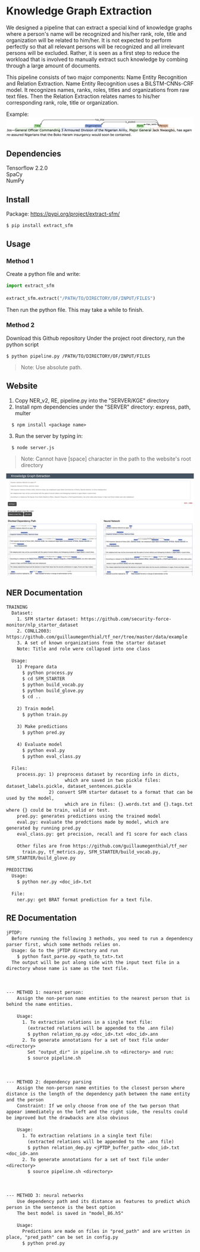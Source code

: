 # Knowledge Graph Extraction

We designed a pipeline that can extract a special kind of knowledge graphs where a person's name will be recognized and his/her rank, role, title and organization will be related to him/her. It is not expected to perform perfectly so that all relevant persons will be recognized and all irrelevant persons will be excluded. Rather, it is seen as a first step to reduce the workload that is involved to manually extract such knowledge by combing through a large amount of documents.

This pipeline consists of two major components: Name Entity Recognition and Relation Extraction. Name Entity Recognition uses a BiLSTM-CNNs-CRF model. It recognizes names, ranks, roles, titles and organizations from raw text files. Then the Relation Extraction relates names to his/her corresponding rank, role, title or organization.

Example:
![Example](images/brat_stn.png)

## Dependencies
Tensorflow 2.2.0 <br>
SpaCy <br>
NumPy

## Install
Package: https://pypi.org/project/extract-sfm/
```shell
$ pip install extract_sfm
```


## Usage

### Method 1

Create a python file and write:
```python
import extract_sfm

extract_sfm.extract("/PATH/TO/DIRECTORY/OF/INPUT/FILES")
```
Then run the python file. This may take a while to finish.

### Method 2

Download this Github repository
Under the project root directory, run the python script

```shell
$ python pipeline.py /PATH/TO/DIRECTORY/OF/INPUT/FILES
```
> Note: Use absolute path.


## Website
1. Copy NER_v2, RE, pipeline.py into the "SERVER/KGE" directory
2. Install npm dependencies under the "SERVER" directory: express, path, multer
```
  $ npm install <package name>
```
3. Run the server by typing in:
```
  $ node server.js
```

> Note: Cannot have [space] character in the path to the website's root directory

![Example](images/website.jpeg)



## NER Documentation
```
TRAINING
  Dataset:
    1. SFM starter dataset: https://github.com/security-force-monitor/nlp_starter_dataset
    2. CONLL2003: https://github.com/guillaumegenthial/tf_ner/tree/master/data/example
    3. A set of known organizations from the starter dataset
    Note: Title and role were collapsed into one class

  Usage:
    1) Prepare data
      $ python process.py
      $ cd SFM_STARTER
      $ python build_vocab.py
      $ python build_glove.py
      $ cd ..

    2) Train model
      $ python train.py

    3) Make predictions
      $ python pred.py

    4) Evaluate model
      $ python eval.py
      $ python eval_class.py

  Files:
    process.py: 1) preprocess dataset by recording info in dicts,
                      which are saved in two pickle files: dataset_labels.pickle, dataset_sentences.pickle
                2) convert SFM starter dataset to a format that can be used by the model,
                      which are in files: {}.words.txt and {}.tags.txt where {} could be train, valid or test.
    pred.py: generates predictions using the trained model
    eval.py: evaluate the predctions made by model, which are generated by running pred.py
    eval_class.py: get precision, recall and f1 score for each class

    Other files are from https://github.com/guillaumegenthial/tf_ner
      train.py, tf_metrics.py, SFM_STARTER/build_vocab.py, SFM_STARTER/build_glove.py

PREDICTING
  Usage:
    $ python ner.py <doc_id>.txt

  File:
    ner.py: get BRAT format prediction for a text file.
```

## RE Documentation
```
jPTDP:
  Before running the following 3 methods, you need to run a dependency parser first, which some methods relies on.
  Usage: Go to the jPTDP directory and run
    $ python fast_parse.py <path_to_txt>.txt
  The output will be put along side with the input text file in a directory whose name is same as the text file.



--- METHOD 1: nearest person:
    Assign the non-person name entities to the nearest person that is behind the name entities.

    Usage:
      1. To extraction relations in a single text file:
        (extracted relations will be appended to the .ann file)
        $ python relation_np.py <doc_id>.txt <doc_id>.ann
      2. To generate annotations for a set of text file under <directory>
        Set "output_dir" in pipeline.sh to <directory> and run:
        $ source pipeline.sh



--- METHOD 2: dependency parsing
    Assign the non-person name entities to the closest person where distance is the length of the dependency path between the name entity and the person
    Constraint: If we only choose from one of the two person that appear immediately on the left and the right side, the results could be improved but the drawbacks are also obvious

    Usage:
      1. To extraction relations in a single text file:
        (extracted relations will be appended to the .ann file)
        $ python relation_dep.py <jPTDP_buffer_path> <doc_id>.txt <doc_id>.ann
      2. To generate annotations for a set of text file under <directory>
        $ source pipeline.sh <directory>



--- METHOD 3: neural networks
    Use dependency path and its distance as features to predict which person in the sentence is the best option
    The best model is saved in "model_86.h5"

    Usage:
      Predictions are made on files in "pred_path" and are written in place, "pred_path" can be set in config.py
      $ python pred.py
```
